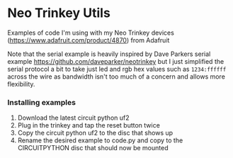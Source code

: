 # Neo Trinkey Utils

Examples of code I'm using with my Neo Trinkey devices (https://www.adafruit.com/product/4870) from Adafruit

Note that the serial example is heavily inspired by Dave Parkers serial example https://github.com/daveparker/neotrinkey but I just
simplified the serial protocol a bit to take just led and rgb hex values such as ``1234:ffffff`` across the wire as bandwidth isn't
too much of a concern and allows more flexibility.

### Installing examples
1. Download the latest circuit python uf2
2. Plug in the trinkey and tap the reset button twice
3. Copy the circuit python uf2 to the disc that shows up
4. Rename the desired example to code.py and copy to the CIRCUITPYTHON disc that should now be mounted
